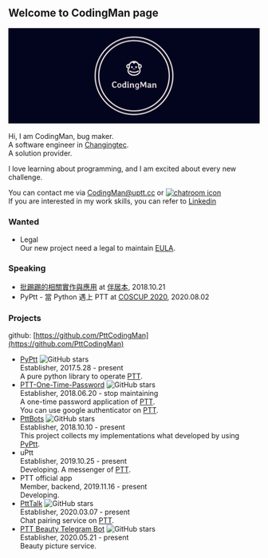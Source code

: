## Welcome to CodingMan page

![](https://raw.githubusercontent.com/PttCodingMan/PttCodingMan.github.io/master/logo/facebook_cover_photo_2.png)

Hi, I am CodingMan, bug maker.  
A software engineer in [Changingtec](https://www.changingtec.com/).  
A solution provider.

I love learning about programming, and I am excited about every new challenge.

You can contact me via [CodingMan@uptt.cc](mailto:CodingMan@uptt.cc) or [![chatroom icon](https://patrolavia.github.io/telegram-badge/chat.png)](https://t.me/PttCodingMan)  
If you are interested in my work skills, you can refer to [Linkedin](https://www.linkedin.com/in/codingman/)

### Wanted
* Legal  
    Our new project need a legal to maintain [EULA](https://zh.wikipedia.org/wiki/%E6%9C%80%E7%BB%88%E7%94%A8%E6%88%B7%E8%AE%B8%E5%8F%AF%E5%8D%8F%E8%AE%AE).

### Speaking
* [批踢踢的相關實作與應用](https://docs.google.com/presentation/d/1aTfchLP8VzYhIBGCciC12mR-YtHqMB3a2OIOi8aFNeY/edit?usp=sharing) at [伴居本](https://chenshane911.myportfolio.com/node-website), 2018.10.21
* PyPtt - 當 Python 遇上 PTT at [COSCUP 2020](https://coscup.org/2020/), 2020.08.02


### Projects

github: [https://github.com/PttCodingMan](https://github.com/PttCodingMan)

* [PyPtt](https://github.com/PttCodingMan/PyPtt) ![GitHub stars](https://img.shields.io/github/stars/PttCodingMan/PyPtt?style=social)  
    Establisher, 2017.5.28 - present  
    A pure python library to operate [PTT](https://zh.wikipedia.org/wiki/%E6%89%B9%E8%B8%A2%E8%B8%A2).
* [PTT-One-Time-Password](https://github.com/PttCodingMan/PTT-One-Time-Password) ![GitHub stars](https://img.shields.io/github/stars/PttCodingMan/PTT-One-Time-Password?style=social)  
    Establisher, 2018.06.20 - stop maintaining    
    A one-time password application of [PTT](https://zh.wikipedia.org/wiki/%E6%89%B9%E8%B8%A2%E8%B8%A2).  
    You can use google authenticator on [PTT](https://zh.wikipedia.org/wiki/%E6%89%B9%E8%B8%A2%E8%B8%A2).
* [PttBots](https://github.com/PttCodingMan/PTTBots) ![GitHub stars](https://img.shields.io/github/stars/PttCodingMan/PTTBots?style=social)  
    Establisher, 2018.10.10 - present  
    This project collects my implementations what developed by using [PyPtt](https://github.com/PttCodingMan/PyPtt).
* uPtt  
    Establisher, 2019.10.25 - present  
    Developing.
    A messenger of [PTT](https://zh.wikipedia.org/wiki/%E6%89%B9%E8%B8%A2%E8%B8%A2).
* PTT official app  
    Member, backend, 2019.11.16 - present  
    Developing.
* [PttTalk](https://github.com/PttCodingMan/PttTalk) ![GitHub stars](https://img.shields.io/github/stars/PttCodingMan/PttTalk?style=social)  
    Establisher, 2020.03.07 - present  
    Chat pairing service on [PTT](https://zh.wikipedia.org/wiki/%E6%89%B9%E8%B8%A2%E8%B8%A2).
* [PTT Beauty Telegram Bot](https://github.com/PttCodingMan/telegram_beauty_bot) ![GitHub stars](https://img.shields.io/github/stars/PttCodingMan/telegram_beauty_bot?style=social)  
    Establisher, 2020.05.21 - present  
    Beauty picture service.
